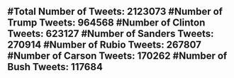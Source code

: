 #Total Number of Tweets: 2123073 
#Number of Trump Tweets: 964568
#Number of Clinton Tweets: 623127
#Number of Sanders Tweets: 270914
#Number of Rubio Tweets: 267807
#Number of Carson Tweets: 170262
#Number of Bush Tweets: 117684
---

